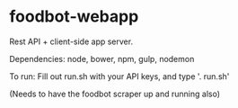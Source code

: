 foodbot-webapp
===========

Rest API + client-side app server.

Dependencies: node, bower, npm, gulp, nodemon

To run: Fill out run.sh with your API keys, and type '. run.sh'

(Needs to have the foodbot scraper up and running also)

